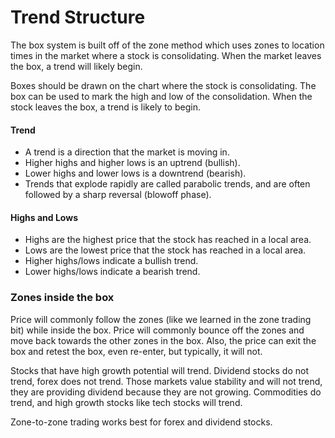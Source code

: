# Trend Structure 

The box system is built off of the zone method which uses zones to location times in 
the market where a stock is consolidating. When the market leaves the box, a trend
will likely begin.

Boxes should be drawn on the chart where the stock is consolidating. The box can be 
used to mark the high and low of the consolidation. When the stock leaves the box,
a trend is likely to begin.


#### Trend
- A trend is a direction that the market is moving in.
- Higher highs and higher lows is an uptrend (bullish).
- Lower highs and lower lows is a downtrend (bearish).
- Trends that explode rapidly are called parabolic trends, and are often followed by a 
  sharp reversal (blowoff phase).


#### Highs and Lows
- Highs are the highest price that the stock has reached in a local area.
- Lows are the lowest price that the stock has reached in a local area.
- Higher highs/lows indicate a bullish trend.
- Lower highs/lows indicate a bearish trend.


### Zones inside the box

Price will commonly follow the zones (like we learned in the zone trading bit) while
inside the box. Price will commonly bounce off the zones and move back towards the
other zones in the box. Also, the price can exit the box and retest the box, even 
re-enter, but typically, it will not.

Stocks that have high growth potential will trend. Dividend stocks do not trend, forex 
does not trend. Those markets value stability and will not trend, they are providing 
dividend because they are not growing. Commodities do trend, and high growth stocks like
tech stocks will trend.

Zone-to-zone trading works best for forex and dividend stocks.
